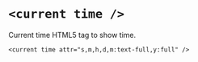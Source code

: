 # `<current time />`
Current time HTML5 tag to show time.  
  
`<current time attr="s,m,h,d,m:text-full,y:full" />` 

